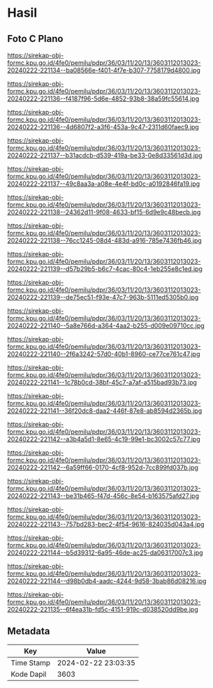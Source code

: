 # Hasil

## Foto C Plano

https://sirekap-obj-formc.kpu.go.id/4fe0/pemilu/pdpr/36/03/11/20/13/3603112013023-20240222-221134--ba08566e-f401-4f7e-b307-7758179d4800.jpg

https://sirekap-obj-formc.kpu.go.id/4fe0/pemilu/pdpr/36/03/11/20/13/3603112013023-20240222-221136--f4187f96-5d6e-4852-93b8-38a59fc55614.jpg

https://sirekap-obj-formc.kpu.go.id/4fe0/pemilu/pdpr/36/03/11/20/13/3603112013023-20240222-221136--4d6807f2-a3f6-453a-9c47-2311d60faec9.jpg

https://sirekap-obj-formc.kpu.go.id/4fe0/pemilu/pdpr/36/03/11/20/13/3603112013023-20240222-221137--b31acdcb-d539-419a-be33-0e8d33561d3d.jpg

https://sirekap-obj-formc.kpu.go.id/4fe0/pemilu/pdpr/36/03/11/20/13/3603112013023-20240222-221137--49c8aa3a-a08e-4e4f-bd0c-a0192846fa19.jpg

https://sirekap-obj-formc.kpu.go.id/4fe0/pemilu/pdpr/36/03/11/20/13/3603112013023-20240222-221138--24362d11-9f08-4633-bf15-6d9e9c48becb.jpg

https://sirekap-obj-formc.kpu.go.id/4fe0/pemilu/pdpr/36/03/11/20/13/3603112013023-20240222-221138--76cc1245-08d4-483d-a916-785e7436fb46.jpg

https://sirekap-obj-formc.kpu.go.id/4fe0/pemilu/pdpr/36/03/11/20/13/3603112013023-20240222-221139--d57b29b5-b6c7-4cac-80c4-1eb255e8c1ed.jpg

https://sirekap-obj-formc.kpu.go.id/4fe0/pemilu/pdpr/36/03/11/20/13/3603112013023-20240222-221139--de75ec51-f93e-47c7-963b-5111ed5305b0.jpg

https://sirekap-obj-formc.kpu.go.id/4fe0/pemilu/pdpr/36/03/11/20/13/3603112013023-20240222-221140--5a8e766d-a364-4aa2-b255-d009e09710cc.jpg

https://sirekap-obj-formc.kpu.go.id/4fe0/pemilu/pdpr/36/03/11/20/13/3603112013023-20240222-221140--2f6a3242-57d0-40b1-8960-ce77ce761c47.jpg

https://sirekap-obj-formc.kpu.go.id/4fe0/pemilu/pdpr/36/03/11/20/13/3603112013023-20240222-221141--1c78b0cd-38bf-45c7-a7af-a515bad93b73.jpg

https://sirekap-obj-formc.kpu.go.id/4fe0/pemilu/pdpr/36/03/11/20/13/3603112013023-20240222-221141--36f20dc8-daa2-446f-87e8-ab8594d2365b.jpg

https://sirekap-obj-formc.kpu.go.id/4fe0/pemilu/pdpr/36/03/11/20/13/3603112013023-20240222-221142--a3b4a5d1-8e65-4c19-99e1-bc3002c57c77.jpg

https://sirekap-obj-formc.kpu.go.id/4fe0/pemilu/pdpr/36/03/11/20/13/3603112013023-20240222-221142--6a59ff66-0170-4cf8-952d-7cc899fd037b.jpg

https://sirekap-obj-formc.kpu.go.id/4fe0/pemilu/pdpr/36/03/11/20/13/3603112013023-20240222-221143--be31b465-f47d-456c-8e54-b163575afd27.jpg

https://sirekap-obj-formc.kpu.go.id/4fe0/pemilu/pdpr/36/03/11/20/13/3603112013023-20240222-221143--757bd283-bec2-4f54-9616-824035d043a4.jpg

https://sirekap-obj-formc.kpu.go.id/4fe0/pemilu/pdpr/36/03/11/20/13/3603112013023-20240222-221144--b5d39312-6a95-46de-ac25-da06317007c3.jpg

https://sirekap-obj-formc.kpu.go.id/4fe0/pemilu/pdpr/36/03/11/20/13/3603112013023-20240222-221144--d98b0db4-aadc-4244-9d58-3bab86d08216.jpg

https://sirekap-obj-formc.kpu.go.id/4fe0/pemilu/pdpr/36/03/11/20/13/3603112013023-20240222-221135--6f4ea31b-fd5c-4151-919c-d038520dd9be.jpg


## Metadata

| Key        | Value               |
| ---------- | ------------------- |
| Time Stamp | 2024-02-22 23:03:35 |
| Kode Dapil | 3603                |



